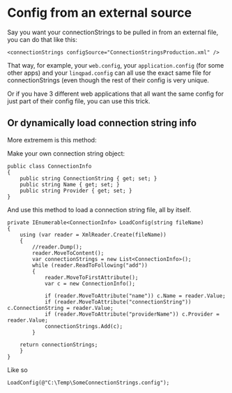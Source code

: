 ﻿# Config from an external source

Say you want your connectionStrings to be pulled in from an external file, you can do that like this:

	<connectionStrings configSource="ConnectionStringsProduction.xml" />

That way, for example, your `web.config`, your `application.config` (for some other apps) and your `linqpad.config` can all use the exact same file for connectionStrings (even though the rest of their config is very unique.

Or if you have 3 different web applications that all want the same config for just part of their config file, you can use this trick.

## Or dynamically load connection string info

More extremem is this method:

Make your own connection string object:

	public class ConnectionInfo
	{
		public string ConnectionString { get; set; }
		public string Name { get; set; }
		public string Provider { get; set; }
	}

And use this method to load a connection string file, all by itself.

	private IEnumerable<ConnectionInfo> LoadConfig(string fileName)
	{
		using (var reader = XmlReader.Create(fileName))
		{
			//reader.Dump();
			reader.MoveToContent();
			var connectionStrings = new List<ConnectionInfo>();
			while (reader.ReadToFollowing("add"))
			{
				reader.MoveToFirstAttribute();
				var c = new ConnectionInfo();

				if (reader.MoveToAttribute("name")) c.Name = reader.Value;
				if (reader.MoveToAttribute("connectionString")) c.ConnectionString = reader.Value;
				if (reader.MoveToAttribute("providerName")) c.Provider = reader.Value;
				connectionStrings.Add(c);
			}

		return connectionStrings;
		}
	}

Like so

	LoadConfig(@"C:\Temp\SomeConnectionStrings.config");